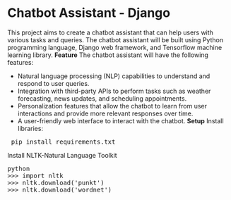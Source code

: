 # Chatbot Assistant - Django
This project aims to create a chatbot assistant that can help users with various tasks and queries. The chatbot assistant will be built using Python programming language, Django web framework, and Tensorflow machine learning library.
**Feature**
The chatbot assistant will have the following features:
+ Natural language processing (NLP) capabilities to understand and respond to user queries.
+ Integration with third-party APIs to perform tasks such as weather forecasting, news updates, and scheduling appointments.
+ Personalization features that allow the chatbot to learn from user interactions and provide more relevant responses over time.
+ A user-friendly web interface to interact with the chatbot.
**Setup**
Install libraries:
<pre> pip install requirements.txt </pre>

Install NLTK-Natural Language Toolkit
<pre>python
>>> import nltk
>>> nltk.download('punkt') 
>>> nltk.download('wordnet')
</pre>
